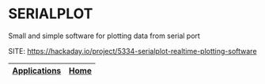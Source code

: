 # SERIALPLOT
 
 Small and simple software for plotting data from serial port
 
 SITE: https://hackaday.io/project/5334-serialplot-realtime-plotting-software

 | [Applications](https://portable-linux-apps.github.io/apps.html) | [Home](https://portable-linux-apps.github.io)
 | --- | --- |
